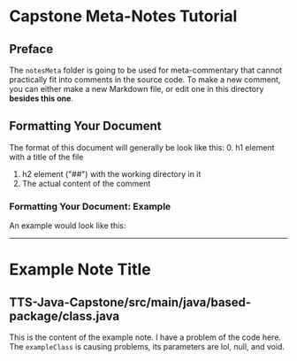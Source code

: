 # Capstone Meta-Notes Tutorial 
## Preface
The `notesMeta` folder is going to be used for meta-commentary that cannot practically fit into comments in the source code.
To make a new comment, you can either make a new Markdown file, or edit one in this directory **besides this one**.

## Formatting Your Document
The format of this document will generally be look like this:
 0. h1 element with a title of the file
 1. h2 element ("##") with the working directory in it
 2. The actual content of the comment

### Formatting Your Document: Example
An example would look like this:
___

# Example Note Title
## TTS-Java-Capstone/src/main/java/based-package/class.java
This is the content of the example note. I have a problem of the code here.
The `exampleClass` is causing problems, its parameters are lol, null, and void.